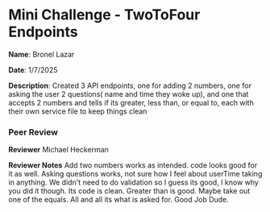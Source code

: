 #   Mini Challenge - TwoToFour Endpoints

**Name**: Bronel Lazar

**Date**: 1/7/2025

**Description**: Created 3 API endpoints, one for adding 2 numbers, one for asking the user 2 questions( name and time they woke up), and one that accepts 2 numbers and tells if its greater, less than, or equal to, each with their own service file to keep things clean

### Peer Review

**Reviewer** Michael Heckerman


**Reviewer Notes** Add two numbers works as intended. code looks good for it as well. Asking questions works, not sure how I feel about userTime taking in anything. We didn't need to do validation so I guess its good, I know why you did it though. Its code is clean. Greater than is good. Maybe take out one of the equals. All and all its what is asked for. Good Job Dude.
